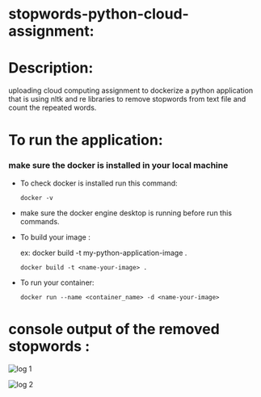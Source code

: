 # stopwords-python-cloud-assignment:
# Description:
  uploading cloud computing assignment to dockerize a python application that is using nltk and re libraries to remove stopwords from text file and count the repeated words.
# To run the application:
### make sure the docker is installed in your local machine
 - To check docker is installed run this command:
   
   ```
   docker -v
   ```
- make sure the docker engine desktop is running before run this commands.
- To build your image :
  
   ex:  docker build  -t  my-python-application-image  .
   ```
   docker build -t <name-your-image> .
   ```
- To run your container:
  
   ```
   docker run --name <container_name> -d <name-your-image>
   ```
# console output of the removed stopwords :
![log 1](https://github.com/ahmedG3far44/cloud-assignment/assets/96004565/07873516-cd04-4d3a-8a97-f2d7fda02eab)

![log 2](https://github.com/ahmedG3far44/cloud-assignment/assets/96004565/be38131d-12ee-4762-9110-351c7ca68c94)
